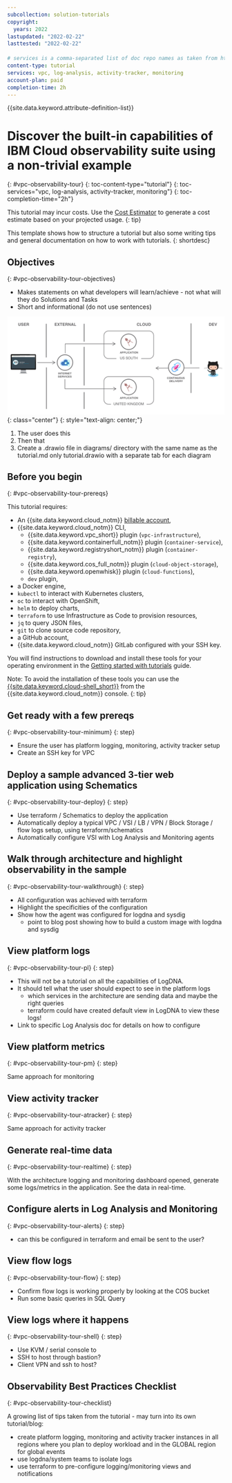 ```yaml
---
subcollection: solution-tutorials
copyright:
  years: 2022
lastupdated: "2022-02-22"
lasttested: "2022-02-22"

# services is a comma-separated list of doc repo names as taken from https://github.ibm.com/cloud-docs/
content-type: tutorial
services: vpc, log-analysis, activity-tracker, monitoring
account-plan: paid
completion-time: 2h
---
```


{{site.data.keyword.attribute-definition-list}}

# Discover the built-in capabilities of IBM Cloud observability suite using a non-trivial example
{: #vpc-observability-tour}
{: toc-content-type="tutorial"}
{: toc-services="vpc, log-analysis, activity-tracker, monitoring"}
{: toc-completion-time="2h"}

<!--##istutorial#-->
This tutorial may incur costs. Use the [Cost Estimator](https://{DomainName}/estimator/review) to generate a cost estimate based on your projected usage.
{: tip}

<!--#/istutorial#-->

This template shows how to structure a tutorial but also some writing tips and general documentation on how to work with tutorials.
{: shortdesc}

## Objectives
{: #vpc-observability-tour-objectives}

* Makes statements on what developers will learn/achieve - not what will they do Solutions and Tasks
* Short and informational (do not use sentences)

![Architecture](images/solution1/Architecture.png){: class="center"}
{: style="text-align: center;"}

1. The user does this
2. Then that
3. Create a .drawio file in diagrams/ directory with the same name as the tutorial.md only tutorial.drawio with a separate tab for each diagram


## Before you begin
{: #vpc-observability-tour-prereqs}

This tutorial requires:
* An {{site.data.keyword.cloud_notm}} [billable account](https://{DomainName}/docs/account?topic=account-accounts),
* {{site.data.keyword.cloud_notm}} CLI,
   * {{site.data.keyword.vpc_short}} plugin (`vpc-infrastructure`),
   * {{site.data.keyword.containerfull_notm}} plugin (`container-service`),
   * {{site.data.keyword.registryshort_notm}} plugin (`container-registry`),
   * {{site.data.keyword.cos_full_notm}} plugin (`cloud-object-storage`),
   * {{site.data.keyword.openwhisk}} plugin (`cloud-functions`),
   * `dev` plugin,
* a Docker engine,
* `kubectl` to interact with Kubernetes clusters,
* `oc` to interact with OpenShift,
* `helm` to deploy charts,
* `terraform` to use Infrastructure as Code to provision resources,
* `jq` to query JSON files,
* `git` to clone source code repository,
* a GitHub account,
* {{site.data.keyword.cloud_notm}} GitLab configured with your SSH key.

<!--##istutorial#-->
You will find instructions to download and install these tools for your operating environment in the [Getting started with tutorials](https://{DomainName}/docs/solution-tutorials?topic=solution-tutorials-tutorials) guide.

Note: To avoid the installation of these tools you can use the [{{site.data.keyword.cloud-shell_short}}](https://{DomainName}/shell) from the {{site.data.keyword.cloud_notm}} console.
{: tip}

<!--#/istutorial#-->

## Get ready with a few prereqs
{: #vpc-observability-tour-minimum}
{: step}

* Ensure the user has platform logging, monitoring, activity tracker setup
* Create an SSH key for VPC

## Deploy a sample advanced 3-tier web application using Schematics
{: #vpc-observability-tour-deploy}
{: step}

* Use terraform / Schematics to deploy the application
* Automatically deploy a typical VPC / VSI / LB / VPN / Block Storage / flow logs setup, using terraform/schematics
* Automatically configure VSI with Log Analysis and Monitoring agents

## Walk through architecture and highlight observability in the sample
{: #vpc-observability-tour-walkthrough}
{: step}

* All configuration was achieved with terraform
* Highlight the specificities of the configuration
* Show how the agent was configured for logdna and sysdig
   * point to blog post showing how to build a custom image with logdna and sysdig

## View platform logs
{: #vpc-observability-tour-pl}
{: step}

* This will not be a tutorial on all the capabilities of LogDNA.
* It should tell what the user should expect to see in the platform logs
   * which services in the architecture are sending data and maybe the right queries
   * terraform could have created default view in LogDNA to view these logs!
* Link to specific Log Analysis doc for details on how to configure

## View platform metrics
{: #vpc-observability-tour-pm}
{: step}

Same approach for monitoring

## View activity tracker
{: #vpc-observability-tour-atracker}
{: step}

Same approach for activity tracker

## Generate real-time data
{: #vpc-observability-tour-realtime}
{: step}

With the architecture logging and monitoring dashboard opened, generate some logs/metrics in the application. See the data in real-time.

## Configure alerts in Log Analysis and Monitoring
{: #vpc-observability-tour-alerts}
{: step}

* can this be configured in terraform and email be sent to the user?

## View flow logs
{: #vpc-observability-tour-flow}
{: step}

* Confirm flow logs is working properly by looking at the COS bucket
* Run some basic queries in SQL Query

## View logs where it happens
{: #vpc-observability-tour-shell}
{: step}

* Use KVM / serial console to 
* SSH to host through bastion?
* Client VPN and ssh to host?

## Observability Best Practices Checklist
{: #vpc-observability-tour-checklist}

A growing list of tips taken from the tutorial - may turn into its own tutorial/blog:
* create platform logging, monitoring and activity tracker instances in all regions where you plan to deploy workload and in the GLOBAL region for global events
* use logdna/system teams to isolate logs
* use terraform to pre-configure logging/monitoring views and notifications
